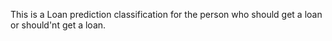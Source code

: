 This is a Loan prediction classification for the person who should get a loan or should'nt get a loan.
